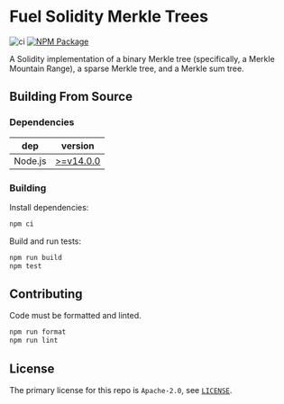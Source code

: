 # Fuel Solidity Merkle Trees

<!-- Disable markdownlint for long lines. -->
<!-- markdownlint-disable-file MD013 -->

![ci](https://github.com/fuellabs/fuel-v2-contracts/workflows/Node.js%20Tests%20and%20Coverage/badge.svg?branch=master)
[![NPM Package](https://img.shields.io/npm/v/fuel-merkle-sol)](https://www.npmjs.org/package/fuel-merkle-sol)

<!-- Disable markdownlint for long lines. -->
<!-- markdownlint-disable-file MD013 -->

A Solidity implementation of a binary Merkle tree (specifically, a Merkle Mountain Range), a sparse Merkle tree, and a Merkle sum tree.

## Building From Source

### Dependencies

| dep     | version                                                  |
| ------- | -------------------------------------------------------- |
| Node.js | [>=v14.0.0](https://nodejs.org/en/blog/release/v14.0.0/) |

### Building

Install dependencies:

```sh
npm ci
```

Build and run tests:

```sh
npm run build
npm test
```

## Contributing

Code must be formatted and linted.

```sh
npm run format
npm run lint
```

## License

The primary license for this repo is `Apache-2.0`, see [`LICENSE`](./LICENSE).
